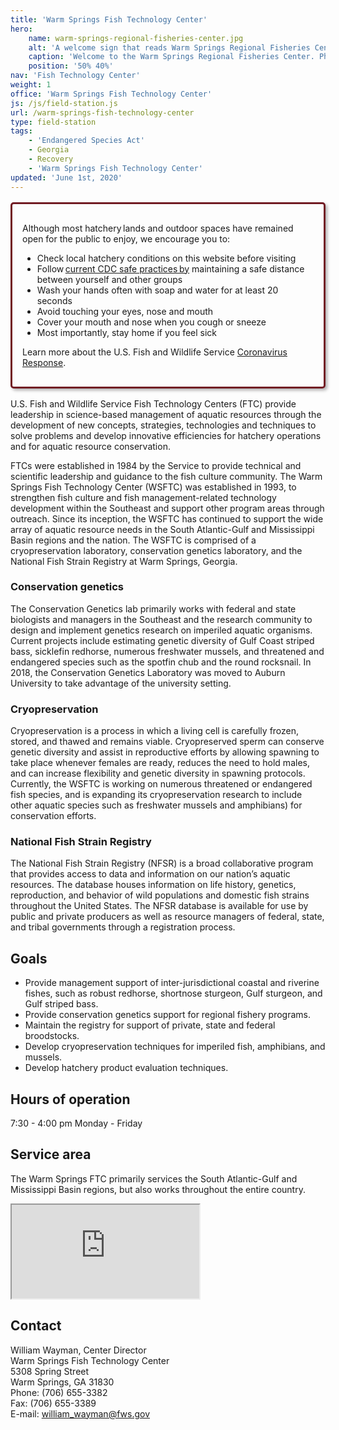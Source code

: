 ```yaml
---
title: 'Warm Springs Fish Technology Center'
hero:
    name: warm-springs-regional-fisheries-center.jpg
    alt: 'A welcome sign that reads Warm Springs Regional Fisheries Center, National Fish Hatchery, Fish Health Lab, Fish Technology Center'
    caption: 'Welcome to the Warm Springs Regional Fisheries Center. Photo by USFWS.'
    position: '50% 40%'
nav: 'Fish Technology Center'
weight: 1
office: 'Warm Springs Fish Technology Center'
js: /js/field-station.js
url: /warm-springs-fish-technology-center
type: field-station
tags:
    - 'Endangered Species Act'
    - Georgia
    - Recovery
    - 'Warm Springs Fish Technology Center'
updated: 'June 1st, 2020'
---
```


<div style="border: 3px solid #721c24; border-radius: 5px; box-shadow: 3px 3px 5px rgba(0,0,0,0.3); padding: 1rem; margin: 1rem 0;">
    <p>Although most hatchery lands and outdoor spaces have remained open for the public to enjoy, we encourage you to:</p>
    <ul>
        <li>Check local hatchery conditions on this website before visiting</li>
        <li>Follow <a href="https://www.cdc.gov/coronavirus/2019-ncov/daily-life-coping/visitors.html">current CDC safe practices by</a> maintaining a safe distance between yourself and other groups</li>
        <li>Wash your hands often with soap and water for at least 20 seconds</li>
        <li>Avoid touching your eyes, nose and mouth</li>
        <li>Cover your mouth and nose when you cough or sneeze</li>
        <li>Most importantly, stay home if you feel sick</li>
    </ul>
    <p>Learn more about the U.S. Fish and Wildlife Service <a href="https://fws.gov/home/public-health-update.html">Coronavirus Response</a>.</p>
</div>

U.S. Fish and Wildlife Service Fish Technology Centers (FTC) provide leadership in science-based management of aquatic resources through the development of new concepts, strategies, technologies and techniques to solve problems and develop innovative efficiencies for hatchery operations and for aquatic resource conservation.

FTCs were established in 1984 by the Service to provide technical and scientific leadership and guidance to the fish culture community.   The Warm Springs Fish Technology Center (WSFTC) was established in 1993, to strengthen fish culture and fish management-related technology development within the Southeast and support other program areas through outreach. Since its inception, the WSFTC has continued to support the wide array of aquatic resource needs in the South Atlantic-Gulf and Mississippi Basin regions and the nation.  The WSFTC is comprised of a cryopreservation laboratory, conservation genetics laboratory, and the National Fish Strain Registry at Warm Springs, Georgia.

### Conservation genetics

The Conservation Genetics lab primarily works with federal and state biologists and managers in the Southeast and the research community to design and implement genetics research on imperiled aquatic organisms.  Current projects include estimating genetic diversity of  Gulf Coast striped bass, sicklefin redhorse, numerous freshwater mussels, and threatened and endangered species such as the spotfin chub and the round rocksnail.  In 2018, the Conservation Genetics Laboratory was moved to Auburn University to take advantage of the university setting.

### Cryopreservation

Cryopreservation is a process in which a living cell is carefully frozen, stored, and thawed and remains viable. Cryopreserved sperm can conserve genetic diversity and assist in reproductive efforts by allowing spawning to take place whenever females are ready, reduces the need to hold males, and can increase flexibility and genetic diversity in spawning protocols. Currently, the WSFTC is working on numerous threatened or endangered fish species, and is expanding its cryopreservation research to include other aquatic species such as freshwater mussels and amphibians) for conservation efforts.

### National Fish Strain Registry

The National Fish Strain Registry (NFSR) is a broad collaborative program that provides access to data and information on our nation’s aquatic resources. The  database houses information on life history, genetics, reproduction, and behavior of wild populations and domestic fish strains throughout the United States. The NFSR database is available for use by public and private producers as well as resource managers of federal, state, and tribal governments through a registration process.

## Goals

- Provide management support of inter-jurisdictional coastal and riverine fishes, such as robust redhorse, shortnose sturgeon, Gulf sturgeon, and Gulf striped bass.
- Provide conservation genetics support for regional fishery programs.
- Maintain the registry for support of private, state and federal broodstocks.
- Develop cryopreservation techniques for imperiled fish, amphibians, and mussels.
- Develop hatchery product evaluation techniques.

## Hours of operation

7:30 - 4:00 pm Monday - Friday

## Service area

The Warm Springs FTC primarily services the South Atlantic-Gulf and Mississippi Basin regions, but also works throughout the entire country.

<iframe src="https://usfws.github.io/southeast-mega-map/?state=Georgia" class="state-map" title="Find a local field station"></iframe>

## Contact

William Wayman, Center Director  
Warm Springs Fish Technology Center  
5308 Spring Street  
Warm Springs, GA 31830  
Phone: (706) 655-3382  
Fax: (706) 655-3389  
E-mail: [william_wayman@fws.gov](mailto:william_wayman@fws.gov)
<br><br>